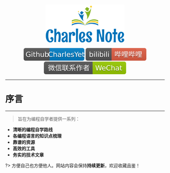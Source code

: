 <p align="center">
    <a href="https://charlesnote.com/" target="_blank">
        <img class="logo" src="icons/logo.svg" width="250px"/>
    </a>
</p>

<p align="center">
  <a href="https://github.com/CharlesYet/wiki" target="_blank"><img class="icon" src="icons/github.svg"></a>
  <a href="https://space.bilibili.com/98593280" target="_blank"><img class="icon" src="icons/bilibili.svg"></a>
  <a href="https://weixin.qq.com" target="_blank"><img class="icon" src="icons/wechat.svg" alt="微信联系"></a>
</p>

---
# 序言
---


> 旨在为编程自学者提供一系列：
  - **清晰的编程自学路线**
  - **各编程语言的知识点梳理**
  - **靠谱的资源**
  - **高效的工具**
  - **务实的技术文章**

?> 方便自己也方便他人。网站内容会保持**持续更新**，欢迎收藏品鉴！
